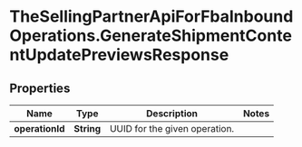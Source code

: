 # TheSellingPartnerApiForFbaInboundOperations.GenerateShipmentContentUpdatePreviewsResponse

## Properties

Name | Type | Description | Notes
------------ | ------------- | ------------- | -------------
**operationId** | **String** | UUID for the given operation. | 


